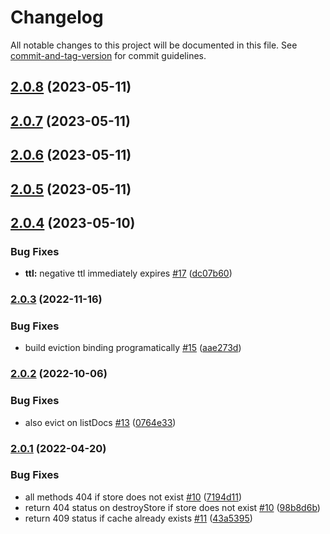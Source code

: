 # Changelog

All notable changes to this project will be documented in this file. See [commit-and-tag-version](https://github.com/absolute-version/commit-and-tag-version) for commit guidelines.

## [2.0.8](https://github.com/hyper63/hyper-adapter-sqlite/compare/v2.0.7...v2.0.8) (2023-05-11)

## [2.0.7](https://github.com/hyper63/hyper-adapter-sqlite/compare/v2.0.6...v2.0.7) (2023-05-11)

## [2.0.6](https://github.com/hyper63/hyper-adapter-sqlite/compare/v2.0.5...v2.0.6) (2023-05-11)

## [2.0.5](https://github.com/hyper63/hyper-adapter-sqlite/compare/v2.0.4...v2.0.5) (2023-05-11)

## [2.0.4](https://github.com/hyper63/hyper-adapter-sqlite/compare/v2.0.3...v2.0.4) (2023-05-10)


### Bug Fixes

* **ttl:** negative ttl immediately expires [#17](https://github.com/hyper63/hyper-adapter-sqlite/issues/17) ([dc07b60](https://github.com/hyper63/hyper-adapter-sqlite/commit/dc07b604ead2c14c961e09119693d4b12de81b01))

### [2.0.3](https://github.com/hyper63/hyper-adapter-sqlite/compare/v2.0.2...v2.0.3) (2022-11-16)


### Bug Fixes

* build eviction binding programatically [#15](https://github.com/hyper63/hyper-adapter-sqlite/issues/15) ([aae273d](https://github.com/hyper63/hyper-adapter-sqlite/commit/aae273db5391690dee89fbcdac3eab1b90e2e9dd))

### [2.0.2](https://github.com/hyper63/hyper-adapter-sqlite/compare/v2.0.1...v2.0.2) (2022-10-06)


### Bug Fixes

* also evict on listDocs [#13](https://github.com/hyper63/hyper-adapter-sqlite/issues/13) ([0764e33](https://github.com/hyper63/hyper-adapter-sqlite/commit/0764e33f9348bf4feb751347045c1ca1a526ecdc))

### [2.0.1](https://github.com/hyper63/hyper-adapter-sqlite/compare/v2.0.0...v2.0.1) (2022-04-20)


### Bug Fixes

* all methods 404 if store does not exist [#10](https://github.com/hyper63/hyper-adapter-sqlite/issues/10) ([7194d11](https://github.com/hyper63/hyper-adapter-sqlite/commit/7194d1103cee5ac1aaca4b2583ed73d2c15afd11))
* return 404 status on destroyStore if store does not exist [#10](https://github.com/hyper63/hyper-adapter-sqlite/issues/10) ([98b8d6b](https://github.com/hyper63/hyper-adapter-sqlite/commit/98b8d6b50cfadb7c787838690540f2088d3d58f8))
* return 409 status if cache already exists [#11](https://github.com/hyper63/hyper-adapter-sqlite/issues/11) ([43a5395](https://github.com/hyper63/hyper-adapter-sqlite/commit/43a5395f6f81c72b894745abd0f66fcdac61dbd0))
